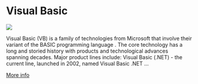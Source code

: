 
# Visual Basic  
![](https://www.tiobe.com/wp-content/themes/tiobe/tiobe-index/images/Visual_Basic.png)



Visual Basic (VB) is a family of technologies from Microsoft that involve their variant of the BASIC programming language . The core technology has a long and storied history with products and technological advances spanning decades. Major product lines include: Visual Basic (.NET) - the current line, launched in 2002, named Visual Basic .NET ...

[More info](https://en.wikipedia.org/wiki/Visual_Basic)
